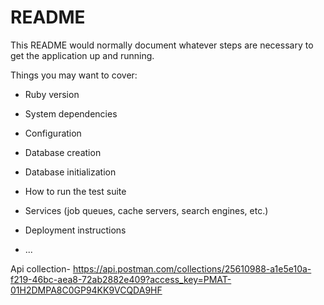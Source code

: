 # README

This README would normally document whatever steps are necessary to get the
application up and running.

Things you may want to cover:

* Ruby version

* System dependencies

* Configuration

* Database creation

* Database initialization

* How to run the test suite

* Services (job queues, cache servers, search engines, etc.)

* Deployment instructions

* ...


Api collection- https://api.postman.com/collections/25610988-a1e5e10a-f219-46bc-aea8-72ab2882e409?access_key=PMAT-01H2DMPA8C0GP94KK9VCQDA9HF
